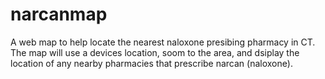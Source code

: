 # narcanmap
A web map to help locate the nearest naloxone presibing pharmacy in CT. The map will use a devices location, soom to the area, and dsiplay the location of any nearby pharmacies that prescribe narcan (naloxone).
